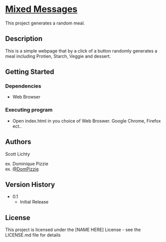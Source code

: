 # <ins>Mixed Messages</ins>

This project generates a random meal.

## Description

This is a simple webpage that by a click of a button randomly generates a meal including Protien, Starch, Veggie and dessert.

## Getting Started

### Dependencies

* Web Browser

### Executing program

* Open index.html in you choice of Web Broswer. Google Chrome, Firefox ect..

## Authors

Scott Lichty

ex. Dominique Pizzie  
ex. [@DomPizzie](https://twitter.com/dompizzie)

## Version History

* 0.1
    * Initial Release

## License

This project is licensed under the [NAME HERE] License - see the LICENSE.md file for details
